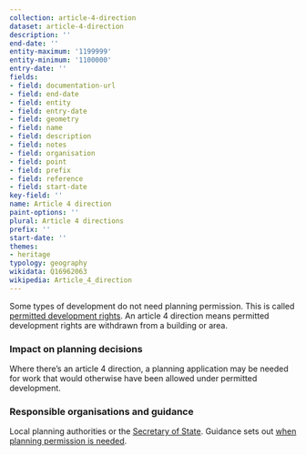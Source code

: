 ```yaml
---
collection: article-4-direction
dataset: article-4-direction
description: ''
end-date: ''
entity-maximum: '1199999'
entity-minimum: '1100000'
entry-date: ''
fields:
- field: documentation-url
- field: end-date
- field: entity
- field: entry-date
- field: geometry
- field: name
- field: description
- field: notes
- field: organisation
- field: point
- field: prefix
- field: reference
- field: start-date
key-field: ''
name: Article 4 direction
paint-options: ''
plural: Article 4 directions
prefix: ''
start-date: ''
themes:
- heritage
typology: geography
wikidata: Q16962063
wikipedia: Article_4_direction
---
```


Some types of development do not need planning permission. This is called [permitted development rights](https://www.gov.uk/government/publications/permitted-development-rights-for-householders-technical-guidance). An article 4 direction means permitted development rights are withdrawn from a building or area.

### Impact on planning decisions

Where there’s an article 4 direction, a planning application may be needed for work that would otherwise have been allowed under permitted development.

### Responsible organisations and guidance

Local planning authorities or the [Secretary of State](https://www.gov.uk/government/ministers/secretary-of-state-for-housing-communities-and-local-government). Guidance sets out [when planning permission is needed](https://www.gov.uk/guidance/when-is-permission-required).
